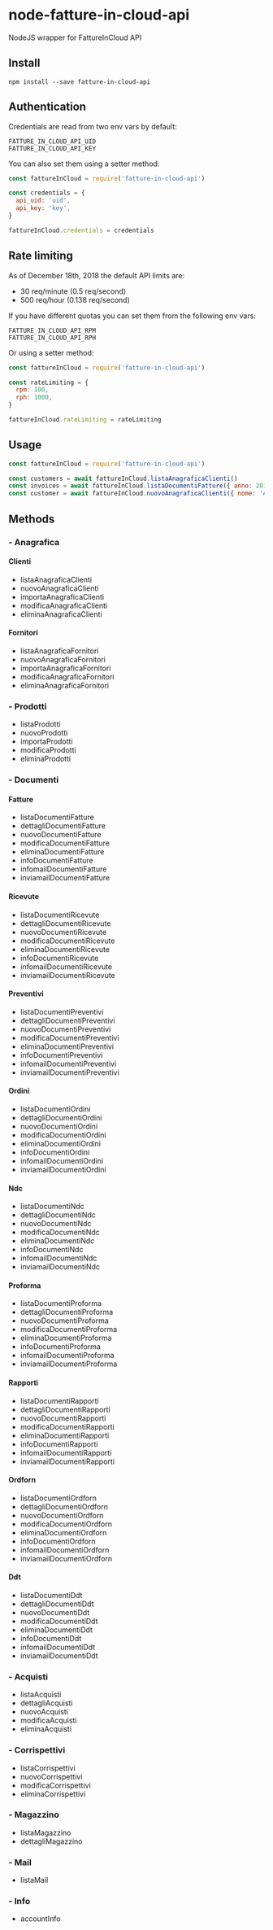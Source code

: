 # node-fatture-in-cloud-api
NodeJS wrapper for FattureInCloud API

## Install
```
npm install --save fatture-in-cloud-api
```

## Authentication
Credentials are read from two env vars by default:
```
FATTURE_IN_CLOUD_API_UID
FATTURE_IN_CLOUD_API_KEY
```
You can also set them using a setter method:
```js
const fattureInCloud = require('fatture-in-cloud-api')

const credentials = {
  api_uid: 'uid',
  api_key: 'key',
}

fattureInCloud.credentials = credentials
```

## Rate limiting
As of December 18th, 2018 the default API limits are:
- 30 req/minute (0.5 req/second)
- 500 req/hour (0.138 req/second)

If you have different quotas you can set them from the following env vars:
```
FATTURE_IN_CLOUD_API_RPM
FATTURE_IN_CLOUD_API_RPH
```
Or using a setter method:
```js
const fattureInCloud = require('fatture-in-cloud-api')

const rateLimiting = {
  rpm: 100,
  rph: 1000,
}

fattureInCloud.rateLimiting = rateLimiting

```

## Usage
```js
const fattureInCloud = require('fatture-in-cloud-api')

const customers = await fattureInCloud.listaAnagraficaClienti()
const invoices = await fattureInCloud.listaDocumentiFatture({ anno: 2018 })
const customer = await fattureInCloud.nuovoAnagraficaClienti({ nome: 'Andrea' })
```

## Methods
### - Anagrafica
#### Clienti
- listaAnagraficaClienti
- nuovoAnagraficaClienti
- importaAnagraficaClienti
- modificaAnagraficaClienti
- eliminaAnagraficaClienti
#### Fornitori
- listaAnagraficaFornitori
- nuovoAnagraficaFornitori
- importaAnagraficaFornitori
- modificaAnagraficaFornitori
- eliminaAnagraficaFornitori
### - Prodotti
- listaProdotti
- nuovoProdotti
- importaProdotti
- modificaProdotti
- eliminaProdotti
### - Documenti
#### Fatture
- listaDocumentiFatture
- dettagliDocumentiFatture
- nuovoDocumentiFatture
- modificaDocumentiFatture
- eliminaDocumentiFatture
- infoDocumentiFatture
- infomailDocumentiFatture
- inviamailDocumentiFatture
#### Ricevute
- listaDocumentiRicevute
- dettagliDocumentiRicevute
- nuovoDocumentiRicevute
- modificaDocumentiRicevute
- eliminaDocumentiRicevute
- infoDocumentiRicevute
- infomailDocumentiRicevute
- inviamailDocumentiRicevute
#### Preventivi
- listaDocumentiPreventivi
- dettagliDocumentiPreventivi
- nuovoDocumentiPreventivi
- modificaDocumentiPreventivi
- eliminaDocumentiPreventivi
- infoDocumentiPreventivi
- infomailDocumentiPreventivi
- inviamailDocumentiPreventivi
#### Ordini
- listaDocumentiOrdini
- dettagliDocumentiOrdini
- nuovoDocumentiOrdini
- modificaDocumentiOrdini
- eliminaDocumentiOrdini
- infoDocumentiOrdini
- infomailDocumentiOrdini
- inviamailDocumentiOrdini
#### Ndc
- listaDocumentiNdc
- dettagliDocumentiNdc
- nuovoDocumentiNdc
- modificaDocumentiNdc
- eliminaDocumentiNdc
- infoDocumentiNdc
- infomailDocumentiNdc
- inviamailDocumentiNdc
#### Proforma
- listaDocumentiProforma
- dettagliDocumentiProforma
- nuovoDocumentiProforma
- modificaDocumentiProforma
- eliminaDocumentiProforma
- infoDocumentiProforma
- infomailDocumentiProforma
- inviamailDocumentiProforma
#### Rapporti
- listaDocumentiRapporti
- dettagliDocumentiRapporti
- nuovoDocumentiRapporti
- modificaDocumentiRapporti
- eliminaDocumentiRapporti
- infoDocumentiRapporti
- infomailDocumentiRapporti
- inviamailDocumentiRapporti
#### Ordforn
- listaDocumentiOrdforn
- dettagliDocumentiOrdforn
- nuovoDocumentiOrdforn
- modificaDocumentiOrdforn
- eliminaDocumentiOrdforn
- infoDocumentiOrdforn
- infomailDocumentiOrdforn
- inviamailDocumentiOrdforn
#### Ddt
- listaDocumentiDdt
- dettagliDocumentiDdt
- nuovoDocumentiDdt
- modificaDocumentiDdt
- eliminaDocumentiDdt
- infoDocumentiDdt
- infomailDocumentiDdt
- inviamailDocumentiDdt
### - Acquisti
- listaAcquisti
- dettagliAcquisti
- nuovoAcquisti
- modificaAcquisti
- eliminaAcquisti
### - Corrispettivi
- listaCorrispettivi
- nuovoCorrispettivi
- modificaCorrispettivi
- eliminaCorrispettivi
### - Magazzino
- listaMagazzino
- dettagliMagazzino
### - Mail
- listaMail
### - Info
- accountInfo
